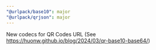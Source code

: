 ```yaml
---
"@urlpack/base10": major
"@urlpack/qrjson": major
---
```


New codecs for QR Codes URL (See https://huonw.github.io/blog/2024/03/qr-base10-base64/)
